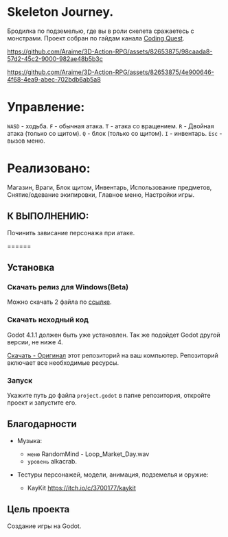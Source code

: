 # Skeleton Journey.
Бродилка по подземелью, где вы в роли скелета сражаетесь с монстрами.
Проект собран по гайдам канала [Coding Quest](https://www.youtube.com/@CodingQuests).

https://github.com/Araime/3D-Action-RPG/assets/82653875/98caada8-57d2-45c2-9000-982ae48b5b3c

https://github.com/Araime/3D-Action-RPG/assets/82653875/4e900646-4f68-4ea9-abec-702bdb6ab5a8

# Управление:
`WASD` - ходьба.
`F` - обычная атака.
`T` - атака со вращением.
`R` - Двойная атака (только со щитом).
`Q` - блок (только со щитом).
`I` - инвентарь.
`Esc` - вызов меню.

# Реализовано:

Магазин, Враги, Блок щитом, Инвентарь, Использование предметов, Снятие/одевание экипировки, Главное меню,
Настройки игры.

## К ВЫПОЛНЕНИЮ:

Починить зависание персонажа при атаке.

======

## Установка

### Скачать релиз для Windows(Beta)

Можно скачать 2 файла по [ссылке](https://github.com/Araime/3D-Action-RPG/releases).

### Скачать исходный код

Godot 4.1.1 должен быть уже установлен. Так же подойдет Godot другой версии, не ниже 4.

[Скачать - Оригинал](https://github.com/Araime/3D-Action-RPG/archive/master.zip) этот репозиторий на ваш компьютер. 
Репозиторий включает все необходимые ресурсы.

### Запуск

Укажите путь до файла `project.godot` в папке репозитория, откройте проект и запустите его.

## Благодарности
- Музыка:  
	- `меню` RandomMind - Loop_Market_Day.wav
	- `уровень` alkacrab.

- Тестуры персонажей, модели, анимация, подземелья и оружие:
  
    - KayKit https://itch.io/c/3700177/kaykit

## Цель проекта

Создание игры на Godot.
